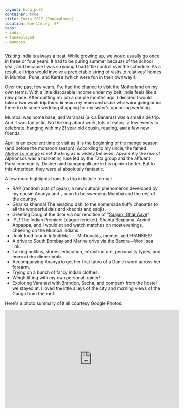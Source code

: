 ```yaml
---
layout: blog_post
container: true
title: India 2017 (Funemployed)
location: Noe Valley, SF
tags:
- india
- funemployed
- mangoes
---
```


Visiting India is always a treat. While growing up, we would usually go once in three or four years. It had to be during summer because of the school year, and because I was so young I had little control over the schedule. As a result, all trips would involve a predictable string of visits to relatives' homes in Mumbai, Pune, and Kerala (which were fun in their own way!).

Over the past few years, I've had the chance to visit the Motherland on my own terms. With a little disposable income under my belt, India feels like a new place. After quitting my job a couple months ago, I decided I would take a two week trip there to meet my mom and sister who were going to be there to do some wedding shopping for my sister's upcoming wedding.

Mumbai was home base, and Varanasi (a.k.a Banaras) was a small side trip. And it was fantastic. No thinking about work, lots of eating, a few events to celebrate, hanging with my 21 year old cousin, reading, and a few new friends.

April is an excellent time to visit as it is the beginning of the mango season (and before the monsoon season)! According to my uncle, the famed [Alphonso mango](https://en.wikipedia.org/wiki/Alphonso_(mango)) is not the king as is widely believed. Apparently the rise of Alphonsos was a marketing ruse led by the Tata group and the affluent Parsi community. Dasheri and banganpalli are in his opinion better. But to this American, they were all absolutely fantastic.

A few more highlights from this trip in listicle format:

- RAP (random acts of pyaar), a new cultural phenomenon developed by my cousin Ananya and I, soon to be sweeping Mumbai and the rest of the country.
- Ghar ka khanna! The amazing dahi to the homemade fluffy chapattis to all the wonderful dals and khadhis and sabjis.
- Greeting Doug at the door via our rendition of "[Saajanji Ghar Aaye](https://www.youtube.com/watch?v=oJkt2U_C394)"
- IPL! The Indian Premiere League (cricket). Shanta Bappama, Arvind Appappa, and I would sit and watch matches on most evenings, cheering on the Mumbai Indians.
- Junk food tour in Infiniti Mall — McDonalds, momos, and FRANKIES!
- A drive to South Bombay and Marine drive via the Bandra—Worli sea link.
- Talking politics, stories, education, infrastructure, personality types, and more at the dinner table.
- Accompanying Ananya to get her first tatoo of a Danish word across her forearm.
- Trying on a bunch of fancy Indian clothes.
- Weightlifting with my own personal trainer!
- Exploring Varanasi with Brandon, Sacha, and company from the hostel we stayed at. I loved the little alleys of the city and morning views of the Ganga from the roof.

Here's a photo summary of it all courtesy Google Photos:

<iframe width="560" height="315" src="https://www.youtube.com/embed/HCgO5bWKCzA" frameborder="0" allowfullscreen></iframe>


